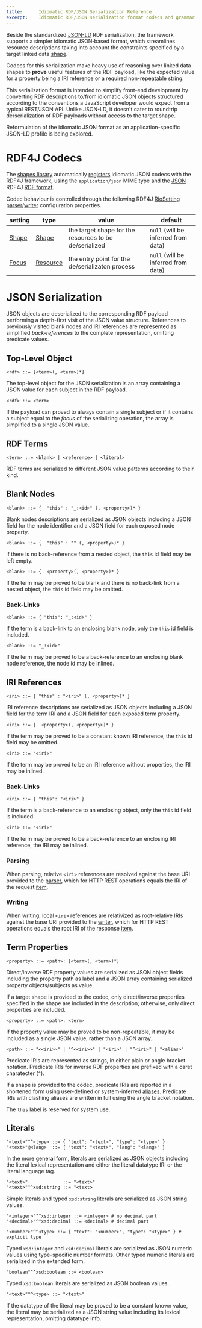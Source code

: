 ```yaml
---
title:		Idiomatic RDF/JSON Serialization Reference
excerpt:	Idiomatic RDF/JSON serialization format codecs and grammar
---
```


Beside the standardized  [JSON-LD](https://www.w3.org/TR/json-ld/) RDF serialization, the framework supports a simpler idiomatic JSON‑based format, which streamlines resource descriptions taking into account the constraints specified by a target linked data [shape](spec-language.md#shapes).

Codecs for this serialization make heavy use of reasoning over linked data shapes to **prove** useful features of the RDF payload, like the expected value for a property being a IRI reference or a required non-repeatable string.

<p class="note">This serialization format is intended to simplify front-end development by converting RDF descriptions to/from idiomatic JSON objects structured according to the conventions a JavaScript developer would expect from a typical REST/JSON API. Unlike JSON-LD,  it doesn't cater to roundtrip de/serialization of RDF payloads without access to the target shape.</p>

<p class="note">Reformulation of the idiomatic JSON format as an application-specific JSON-LD profile is being explored.</p>

# RDF4J Codecs

The [shapes library](../javadocs/com/metreeca/form/package-summary.html) automatically [registers](http://docs.rdf4j.org/javadoc/latest/org/eclipse/rdf4j/common/lang/service/ServiceRegistry.html)  idiomatic JSON codecs with the RDF4J framework, using the `application/json` MIME type and the [JSON](../javadocs/com/metreeca/form/codecs/JSONCodec.html) RDF4J [RDF format](http://docs.rdf4j.org/javadoc/latest/org/eclipse/rdf4j/rio/RDFFormat.html).

Codec behaviour is controlled through the following  RDF4J [RioSetting](http://docs.rdf4j.org/javadoc/latest/org/eclipse/rdf4j/rio/RioSetting.html) [parser](http://docs.rdf4j.org/javadoc/latest/org/eclipse/rdf4j/rio/RDFParser.html#set-org.eclipse.rdf4j.rio.RioSetting-T-)/[writer](http://docs.rdf4j.org/javadoc/latest/org/eclipse/rdf4j/rio/RDFWriter.html#set-org.eclipse.rdf4j.rio.RioSetting-T-) configuration properties.

| setting                                  | type                                     | value                                    | default                             |
| ---------------------------------------- | ---------------------------------------- | ---------------------------------------- | ----------------------------------- |
| [Shape](../javadocs/com/metreeca/form/codecs/JSONCodec.html#Shape) | [Shape](../javadocs/com/metreeca/form/Shape.html) | the target shape for the resources to be de/serialized | `null` (will be inferred from data) |
| [Focus](../javadocs/com/metreeca/form/codecs/JSONCodec.html#Focus) | [Resource](http://docs.rdf4j.org/javadoc/latest/org/eclipse/rdf4j/model/Resource.html) | the entry point for the de/serializaton process | `null` (will be inferred from data) |

# JSON Serialization

JSON objects are deserialized to the corresponding RDF payload performing a depth-first visit of the JSON value structure. References to previously visited blank nodes and IRI references are represented as simplified *back-references* to the complete representation, omitting predicate values.

## Top-Level Object

```
<rdf> ::= [<term>(, <term>)*]
```

The top-level object for the JSON serialization is an array containing a JSON value for each subject in the RDF payload.

	<rdf> ::= <term>

If the payload can proved to always contain a single subject or if it contains a subject equal to the *focus* of the serializing operation, the array is simplified to a single JSON value.

## RDF Terms

```
<term> ::= <blank> | <reference> | <literal>
```

RDF terms are serialized to different JSON value patterns according to their kind.

## Blank Nodes

	<blank> ::= {  "this" : "_:<id>" (, <property>)* }

Blank nodes descriptions are serialized as JSON objects including a JSON field for the node identifier and a JSON field for each exposed node property.

```
<blank> ::= {  "this" : "" (, <property>)* }
```

if there is no back-reference from a nested object, the `this` id field may be left empty.

```
<blank> ::= {  <property>(, <property>)* }
```

If the term may be proved to be blank and there is no back-link from a nested object, the `this` id field may be omitted.

### Back-Links

```
<blank> ::= { "this": "_:<id>" }
```

If the term is a back-link to an enclosing blank node, only the `this` id field is included.

```
<blank> ::= "_:<id>"
```

If the term may be proved to be  a back-reference to an enclosing blank node reference, the node id may be inlined.

## IRI References

```
<iri> ::= { "this" : "<iri>" (, <property>)* }
```

IRI reference descriptions are serialized as JSON objects including a JSON field for the term IRI and a JSON field for each exposed term property.

```
<iri> ::= {  <property>(, <property>)* }
```

If the term may be proved to be a constant known IRI reference, the `this` id field may be omitted.

```
<iri> ::= "<iri>"
```

If the term may be proved to be an IRI reference without properties, the IRI may be inlined.

### Back-Links

```
<iri> ::= { "this": "<iri>" }
```

If the term is a back-reference to an enclosing object, only the `this` id field is included.

```
<iri> ::= "<iri>"
```

If the term may be proved to be  a back-reference to an enclosing IRI reference, the IRI may be inlined.

### Parsing

When parsing, relative `<iri>` references are resolved against the base URI provided to the [parser](...javadocs/com/metreeca/form/codecs/JSONParser.html), which for HTTP REST operations equals the IRI of the request [item](../javadocs/com/metreeca/rest/Request.html#item--).

### Writing

When writing, local `<iri>` references are relativized as root-relative IRIs against the base URI provided to the [writer](...javadocs/com/metreeca/form/codecs/JSONWRiter.html), which for HTTP REST operations equals the root IRI of the response [item](.../javadocs/com/metreeca/rest/Response.html#item--).

## Term Properties

```
<property> ::= <path>: [<term>(, <term>)*]
```

Direct/inverse RDF property values are serialized as JSON object fields including the property path as label and a JSON array containing serialized property objects/subjects as value.

If a target shape is provided to the codec, only direct/inverse properties specified in the shape are included in the description; otherwise,  only direct properties are included.

```
<property> ::= <path>: <term>
```

If  the property value may be proved to be non-repeatable, it may be included as a single JSON value, rather than a JSON array.


	<path> ::= "<<iri>>" | "^<<iri>>" | "<iri>" | "^<iri>" | "<alias>"

Predicate IRIs are represented as strings, in either plain or angle bracket notation. Predicate IRIs for inverse RDF properties are prefixed with a caret charatecter (`^`).

If a shape is provided to the codec, predicate IRIs are reported in a shortened form using user-defined or system-inferred  [aliases](spec-language.md#annotations). Predicate IRIs with clashing aliases are written in full using the angle bracket notation.

The `this` label is reserved for system use.

## Literals

```
"<text>"^^<type> ::= { "text": "<text>", "type": "<type>" }
"<text>"@<lang>  ::= { "text": "<text>", "lang": "<lang>" }
```

In the more general form, literals are serialized as JSON objects including the literal lexical representation and either the literal datatype IRI or the literal language tag.

```
"<text>"             ::= "<text>"
"<text>"^^xsd:string ::= "<text>
```

Simple literals and typed `xsd:string` literals are serialized as JSON string values.

```
"<integer>"^^xsd:integer ::= <integer> # no decimal part
"<decimal>"^^xsd:decimal ::= <decimal> # decimal part

"<number>"^^<type> ::= { "text": "<number>", "type": "<type>" } # explicit type
```

Typed `xsd:integer` and `xsd:decimal` literals are serialized as JSON numeric values using type-specific number formats. Other typed numeric literals are serialized in the extended form.

```
"boolean"^^xsd:boolean ::= <boolean>
```

Typed `xsd:boolean` literals are serialized as JSON boolean values.

	"<text>"^^<type> ::= "<text>"

If the datatype of the literal may be proved to be a constant known value, the literal may be serialized as a JSON string value including its lexical representation, omitting datatype info.

